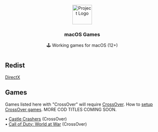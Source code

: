 <p align="center"><img src="https://upload.wikimedia.org/wikipedia/commons/thumb/1/1b/Apple_logo_grey.svg/1724px-Apple_logo_grey.svg.png" height="64" alt="Project Logo"></p>
<h3 align="center">macOS Games</h3>
<p align="center">🕹 Working games for macOS (12+)</p>

#

## Redist

[DirectX](https://www.mediafire.com/file/yqy0rvrz8yu48yw/directx_Jun2010_redist.exe/file)

## Games

Games listed here with "CrossOver" will require [CrossOver](https://nzody.herokuapp.com/?link=aHR0cHM6Ly93d3cuY29kZXdlYXZlcnMuY29tL2Nyb3Nzb3Zlci9kb3dubG9hZA%3D). How to [setup CrossOver games](https://video-streamer.pxzlz.repl.co/). MORE COD TITLES COMING SOON.

• [Castle Crashers](https://nzody.herokuapp.com/?link=aHR0cHM6Ly93d3cubWVkaWFmaXJlLmNvbS9maWxlL3ZjZHdxd3ZpY3BmdnJscC9DYXN0bGUuQ3Jhc2hlcnMudjIuOC56aXAvZmlsZQ%3D%3D) (CrossOver)<br>
• [Call of Duty: World at War](https://www.mediafire.com/file/zofhbuaq7quqgnw/Call+of+Duty+World+at+War+ALL+DLC.zip/file) (CrossOver)

